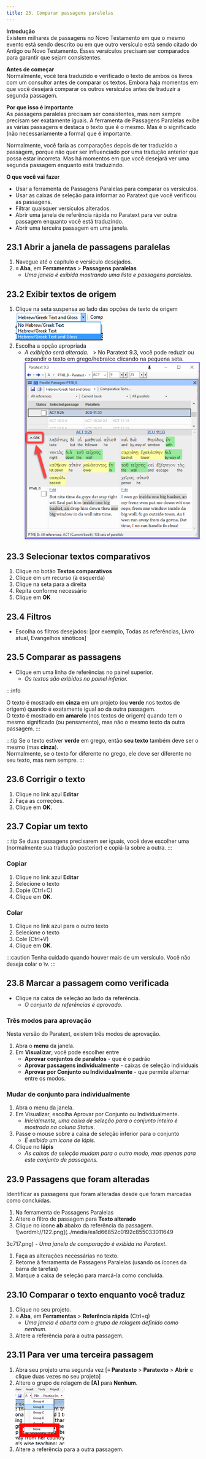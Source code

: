 ```yaml
---
title: 23. Comparar passagens paralelas
---
```


**Introdução**  
Existem milhares de passagens no Novo Testamento em que o mesmo evento está sendo descrito ou em que outro versículo está sendo citado do Antigo ou Novo Testamento. Esses versículos precisam ser comparados para garantir que sejam consistentes.

**Antes de começar**  
Normalmente, você terá traduzido e verificado o texto de ambos os livros com um consultor antes de comparar os textos. Embora haja momentos em que você desejará comparar os outros versículos antes de traduzir a segunda passagem.

**Por que isso é importante**  
As passagens paralelas precisam ser consistentes, mas nem sempre precisam ser exatamente iguais. A ferramenta de Passagens Paralelas exibe as várias passagens e destaca o texto que é o mesmo. Mas é o significado (não necessariamente a forma) que é importante.

Normalmente, você faria as comparações depois de ter traduzido a passagem, porque não quer ser influenciado por uma tradução anterior que possa estar incorreta. Mas há momentos em que você desejará ver uma segunda passagem enquanto está traduzindo.

**O que você vai fazer**
-  Usar a ferramenta de Passagens Paralelas para comparar os versículos.
-  Usar as caixas de seleção para informar ao Paratext que você verificou as passagens.
-  Filtrar quaisquer versículos alterados.
-  Abrir uma janela de referência rápida no Paratext para ver outra passagem enquanto você está traduzindo.
-  Abrir uma terceira passagem em uma janela.

## 23.1 Abrir a janela de passagens paralelas
1.  Navegue até o capítulo e versículo desejados.
1.  **≡ Aba**, em **Ferramentas** \> **Passagens paralelas**
    -  *Uma janela é exibida mostrando uma lista e passagens paralelas*.

## 23.2 Exibir textos de origem
1.  Clique na seta suspensa ao lado das opções de texto de origem  
   ![](../media/5de8786f01eb7aacbd277215949e2806.png)
1.  Escolha a opção apropriada
    -  *A exibição será alterada.*   > No Paratext 9.3, você pode reduzir ou expandir o texto em grego/hebraico clicando na pequena seta.  
      ![](../media/parallel-passage-greek-collapse.png)


## 23.3 Selecionar textos comparativos
1.  Clique no botão **Textos comparativos**
1.  Clique em um recurso (à esquerda)
1.  Clique na seta para a direita
1.  Repita conforme necessário
1.  Clique em **OK**

## 23.4 Filtros
-  Escolha os filtros desejados: [por exemplo, Todas as referências, Livro atual, Evangelhos sinóticos]

## 23.5 Comparar as passagens
-  Clique em uma linha de referências no painel superior.
    -  *Os textos são exibidos no painel inferior.*

:::info


O texto é mostrado em **cinza** em um projeto (ou **verde** nos textos de origem) quando é exatamente igual ao da outra passagem.  
O texto é mostrado em **amarelo** (nos textos de origem) quando tem o mesmo significado (ou pensamento), mas não o mesmo texto da outra passagem.
:::

:::tip
Se o texto estiver **verde** em grego, então **seu texto** também deve ser o mesmo (mas **cinza**).  
Normalmente, se o texto for diferente no grego, ele deve ser diferente no seu texto, mas nem sempre.
:::

## 23.6 Corrigir o texto
1.  Clique no link azul **Editar**
1.  Faça as correções.
1.  Clique em **OK**.


## 23.7 Copiar um texto
:::tip
Se duas passagens precisarem ser iguais, você deve escolher uma (normalmente sua tradução posterior) e copiá-la sobre a outra.
:::
### Copiar
1.  Clique no link azul **Editar**
1.  Selecione o texto
1.  Copie (Ctrl+C)
1.  Clique em **OK**.

### Colar
1.  Clique no link azul para o outro texto
1.  Selecione o texto
1.  Cole (Ctrl+V)
1.  Clique em **OK**.

:::caution
Tenha cuidado quando houver mais de um versículo. Você não deseja colar o \\v.
:::

## 23.8 Marcar a passagem como verificada
-  Clique na caixa de seleção ao lado da referência.
     -  *O conjunto de referências é aprovado*.

### Três modos para aprovação
Nesta versão do Paratext, existem três modos de aprovação.
1.  Abra o **menu** da janela.
2.  Em **Visualizar**, você pode escolher entre
     -  **Aprovar conjuntos de paralelos** - que é o padrão
     -  **Aprovar passagens individualmente** - caixas de seleção individuais
     -  **Aprovar por Conjunto ou Individualmente** - que permite alternar entre os modos.

### Mudar de conjunto para individualmente
1.  Abra o menu da janela.
1.  Em Visualizar, escolha Aprovar por Conjunto ou Individualmente.
    -  *Inicialmente, uma caixa de seleção para o conjunto inteiro é mostrada na coluna Status*.
1.  Passe o mouse sobre a caixa de seleção inferior para o conjunto
    -  *É exibido um ícone de lápis*.
1.  Clique no **lápis**
    -  *As caixas de seleção mudam para o outro modo, mas apenas para este conjunto de passagens.*


## 23.9 Passagens que foram alteradas
Identificar as passagens que foram alteradas desde que foram marcadas como concluídas.

1.  Na ferramenta de Passagens Paralelas
1.  Altere o filtro de passagem para **Texto alterado**
1.  Clique no ícone **ab** abaixo da referência da passagem.  
   ![wordml://122.png](../media/ea1d66852c0192c855033011649

3c717.png)
    - *Uma janela de comparação é exibida no Paratext*.
1.  Faça as alterações necessárias no texto.
1.  Retorne à ferramenta de Passagens Paralelas (usando os ícones da barra de tarefas)
1.  Marque a caixa de seleção para marcá-la como concluída.

## 23.10 Comparar o texto enquanto você traduz
1.  Clique no seu projeto.
1.  **≡ Aba**, em **Ferramentas** \> **Referência rápida** (Ctrl+q)
    - *Uma janela é aberta com o grupo de rolagem definido como nenhum.*
1.  Altere a referência para a outra passagem.

## 23.11 Para ver uma terceira passagem
1.  Abra seu projeto uma segunda vez [**≡ Paratexto** \> **Paratexto** \> **Abrir** e clique duas vezes no seu projeto]
1.  Altere o grupo de rolagem de **[A]** para **Nenhum**.  
   ![wordml://123.png](../media/d55737ffa1c94445ea7563fcf86f87e2.png)
1.  Altere a referência para a outra passagem.